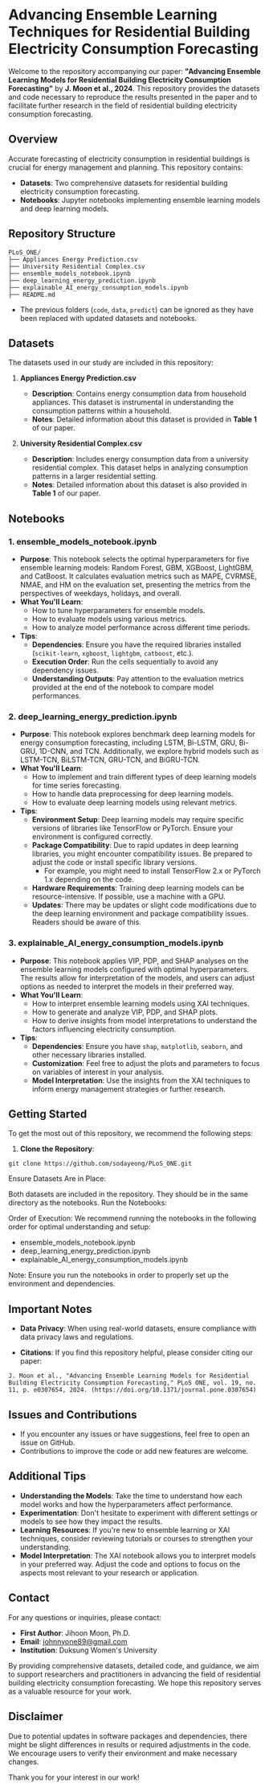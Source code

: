 # Advancing Ensemble Learning Techniques for Residential Building Electricity Consumption Forecasting

Welcome to the repository accompanying our paper: **"Advancing Ensemble Learning Models for Residential Building Electricity Consumption Forecasting"** by **J. Moon et al., 2024**. This repository provides the datasets and code necessary to reproduce the results presented in the paper and to facilitate further research in the field of residential building electricity consumption forecasting.

## Overview

Accurate forecasting of electricity consumption in residential buildings is crucial for energy management and planning. This repository contains:

- **Datasets**: Two comprehensive datasets for residential building electricity consumption forecasting.
- **Notebooks**: Jupyter notebooks implementing ensemble learning models and deep learning models.

## Repository Structure

```plaintext
PLoS_ONE/
├── Appliances Energy Prediction.csv
├── University Residential Complex.csv
├── ensemble_models_notebook.ipynb
├── deep_learning_energy_prediction.ipynb
├── explainable_AI_energy_consumption_models.ipynb
├── README.md
```

- The previous folders (`code`, `data`, `predict`) can be ignored as they have been replaced with updated datasets and notebooks.

## Datasets

The datasets used in our study are included in this repository:

1. **Appliances Energy Prediction.csv**
   - **Description**: Contains energy consumption data from household appliances. This dataset is instrumental in understanding the consumption patterns within a household.
   - **Notes**: Detailed information about this dataset is provided in **Table 1** of our paper.

2. **University Residential Complex.csv**
   - **Description**: Includes energy consumption data from a university residential complex. This dataset helps in analyzing consumption patterns in a larger residential setting.
   - **Notes**: Detailed information about this dataset is also provided in **Table 1** of our paper.

## Notebooks

### 1. ensemble_models_notebook.ipynb

- **Purpose**: This notebook selects the optimal hyperparameters for five ensemble learning models: Random Forest, GBM, XGBoost, LightGBM, and CatBoost. It calculates evaluation metrics such as MAPE, CVRMSE, NMAE, and HM on the evaluation set, presenting the metrics from the perspectives of weekdays, holidays, and overall.
- **What You'll Learn**:
  - How to tune hyperparameters for ensemble models.
  - How to evaluate models using various metrics.
  - How to analyze model performance across different time periods.
- **Tips**:
  - **Dependencies**: Ensure you have the required libraries installed (`scikit-learn`, `xgboost`, `lightgbm`, `catboost`, etc.).
  - **Execution Order**: Run the cells sequentially to avoid any dependency issues.
  - **Understanding Outputs**: Pay attention to the evaluation metrics provided at the end of the notebook to compare model performances.

### 2. deep_learning_energy_prediction.ipynb

- **Purpose**: This notebook explores benchmark deep learning models for energy consumption forecasting, including LSTM, Bi-LSTM, GRU, Bi-GRU, 1D-CNN, and TCN. Additionally, we explore hybrid models such as LSTM-TCN, BiLSTM-TCN, GRU-TCN, and BiGRU-TCN.
- **What You'll Learn**:
  - How to implement and train different types of deep learning models for time series forecasting.
  - How to handle data preprocessing for deep learning models.
  - How to evaluate deep learning models using relevant metrics.
- **Tips**:
  - **Environment Setup**: Deep learning models may require specific versions of libraries like TensorFlow or PyTorch. Ensure your environment is configured correctly.
  - **Package Compatibility**: Due to rapid updates in deep learning libraries, you might encounter compatibility issues. Be prepared to adjust the code or install specific library versions.
    - For example, you might need to install TensorFlow 2.x or PyTorch 1.x depending on the code.
  - **Hardware Requirements**: Training deep learning models can be resource-intensive. If possible, use a machine with a GPU.
  - **Updates**: There may be updates or slight code modifications due to the deep learning environment and package compatibility issues. Readers should be aware of this.

### 3. explainable_AI_energy_consumption_models.ipynb

- **Purpose**: This notebook applies VIP, PDP, and SHAP analyses on the ensemble learning models configured with optimal hyperparameters. The results allow for interpretation of the models, and users can adjust options as needed to interpret the models in their preferred way.
- **What You'll Learn**:
  - How to interpret ensemble learning models using XAI techniques.
  - How to generate and analyze VIP, PDP, and SHAP plots.
  - How to derive insights from model interpretations to understand the factors influencing electricity consumption.
- **Tips**:
  - **Dependencies**: Ensure you have `shap`, `matplotlib`, `seaborn`, and other necessary libraries installed.
  - **Customization**: Feel free to adjust the plots and parameters to focus on variables of interest in your analysis.
  - **Model Interpretation**: Use the insights from the XAI techniques to inform energy management strategies or further research.

## Getting Started

To get the most out of this repository, we recommend the following steps:

1. **Clone the Repository**:

```plaintext
git clone https://github.com/sodayeong/PLoS_ONE.git
```


Ensure Datasets Are in Place:

Both datasets are included in the repository. They should be in the same directory as the notebooks.
Run the Notebooks:

Order of Execution: We recommend running the notebooks in the following order for optimal understanding and setup:
- ensemble_models_notebook.ipynb
- deep_learning_energy_prediction.ipynb
- explainable_AI_energy_consumption_models.ipynb

Note: Ensure you run the notebooks in order to properly set up the environment and dependencies.

## Important Notes

- **Data Privacy**: When using real-world datasets, ensure compliance with data privacy laws and regulations.

- **Citations**: If you find this repository helpful, please consider citing our paper:

```plaintext
J. Moon et al., "Advancing Ensemble Learning Models for Residential Building Electricity Consumption Forecasting," PLoS ONE, vol. 19, no. 11, p. e0307654, 2024. (https://doi.org/10.1371/journal.pone.0307654)
```


## Issues and Contributions

- If you encounter any issues or have suggestions, feel free to open an issue on GitHub.
- Contributions to improve the code or add new features are welcome.

## Additional Tips

- **Understanding the Models**: Take the time to understand how each model works and how the hyperparameters affect performance.
- **Experimentation**: Don't hesitate to experiment with different settings or models to see how they impact the results.
- **Learning Resources**: If you're new to ensemble learning or XAI techniques, consider reviewing tutorials or courses to strengthen your understanding.
- **Model Interpretation**: The XAI notebook allows you to interpret models in your preferred way. Adjust the code and options to focus on the aspects most relevant to your research or application.

## Contact

For any questions or inquiries, please contact:

- **First Author**: Jihoon Moon, Ph.D.
- **Email**: johnnyone89@gmail.com
- **Institution**: Duksung Women's University

By providing comprehensive datasets, detailed code, and guidance, we aim to support researchers and practitioners in advancing the field of residential building electricity consumption forecasting. We hope this repository serves as a valuable resource for your work.

## Disclaimer

Due to potential updates in software packages and dependencies, there might be slight differences in results or required adjustments in the code. We encourage users to verify their environment and make necessary changes.

Thank you for your interest in our work!
